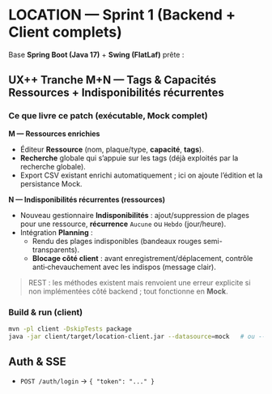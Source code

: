 # LOCATION — Sprint 1 (Backend + Client complets)

Base **Spring Boot (Java 17)** + **Swing (FlatLaf)** prête :

## UX++ Tranche M+N — Tags & Capacités Ressources + Indisponibilités récurrentes

### Ce que livre ce patch (exécutable, Mock complet)
**M — Ressources enrichies**
- Éditeur **Ressource** (nom, plaque/type, **capacité**, **tags**).
- **Recherche** globale qui s’appuie sur les tags (déjà exploités par la recherche globale).
- Export CSV existant enrichi automatiquement ; ici on ajoute l’édition et la persistance Mock.

**N — Indisponibilités récurrentes (ressources)**
- Nouveau gestionnaire **Indisponibilités** : ajout/suppression de plages pour une ressource, **récurrence** `Aucune` ou `Hebdo` (jour/heure).
- Intégration **Planning** :
  - Rendu des plages indisponibles (bandeaux rouges semi-transparents).
  - **Blocage côté client** : avant enregistrement/déplacement, contrôle anti‑chevauchement avec les indispos (message clair).

> REST : les méthodes existent mais renvoient une erreur explicite si non implémentées côté backend ; tout fonctionne en **Mock**.

### Build & run (client)
```bash
mvn -pl client -DskipTests package
java -jar client/target/location-client.jar --datasource=mock   # ou --datasource=rest
```

## Auth & SSE
- `POST /auth/login` → `{ "token": "..." }`
